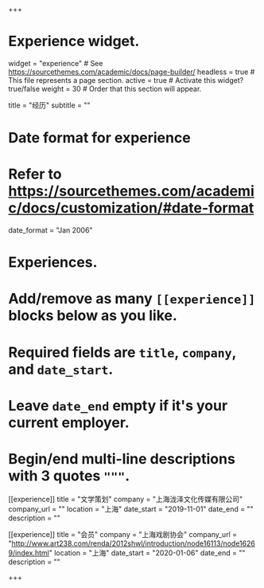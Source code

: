 +++
# Experience widget.
widget = "experience"  # See https://sourcethemes.com/academic/docs/page-builder/
headless = true  # This file represents a page section.
active = true  # Activate this widget? true/false
weight = 30  # Order that this section will appear.

title = "经历"
subtitle = ""

# Date format for experience
#   Refer to https://sourcethemes.com/academic/docs/customization/#date-format
date_format = "Jan 2006"

# Experiences.
#   Add/remove as many `[[experience]]` blocks below as you like.
#   Required fields are `title`, `company`, and `date_start`.
#   Leave `date_end` empty if it's your current employer.
#   Begin/end multi-line descriptions with 3 quotes `"""`.

[[experience]]
  title = "文学策划"
  company = "上海泷泽文化传媒有限公司"
  company_url = ""
  location = "上海"
  date_start = "2019-11-01"
  date_end = ""
  description = ""

[[experience]]
  title = "会员"
  company = "上海戏剧协会"
  company_url = "http://www.art238.com/renda/2012shwl/introduction/node16113/node16269/index.html"
  location = "上海"
  date_start = "2020-01-06"
  date_end = ""
  description = ""

+++
